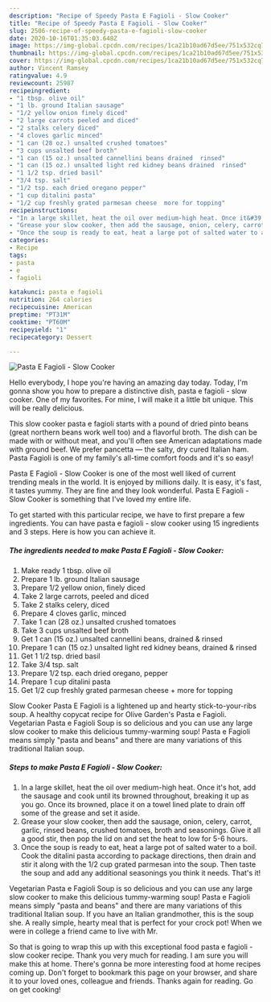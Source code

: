 ```yaml
---
description: "Recipe of Speedy Pasta E Fagioli - Slow Cooker"
title: "Recipe of Speedy Pasta E Fagioli - Slow Cooker"
slug: 2506-recipe-of-speedy-pasta-e-fagioli-slow-cooker
date: 2020-10-16T01:35:03.648Z
image: https://img-global.cpcdn.com/recipes/1ca21b10ad67d5ee/751x532cq70/pasta-e-fagioli-slow-cooker-recipe-main-photo.jpg
thumbnail: https://img-global.cpcdn.com/recipes/1ca21b10ad67d5ee/751x532cq70/pasta-e-fagioli-slow-cooker-recipe-main-photo.jpg
cover: https://img-global.cpcdn.com/recipes/1ca21b10ad67d5ee/751x532cq70/pasta-e-fagioli-slow-cooker-recipe-main-photo.jpg
author: Vincent Ramsey
ratingvalue: 4.9
reviewcount: 25987
recipeingredient:
- "1 tbsp. olive oil"
- "1 lb. ground Italian sausage"
- "1/2 yellow onion finely diced"
- "2 large carrots peeled and diced"
- "2 stalks celery diced"
- "4 cloves garlic minced"
- "1 can (28 oz.) unsalted crushed tomatoes"
- "3 cups unsalted beef broth"
- "1 can (15 oz.) unsalted cannellini beans drained  rinsed"
- "1 can (15 oz.) unsalted light red kidney beans drained  rinsed"
- "1 1/2 tsp. dried basil"
- "3/4 tsp. salt"
- "1/2 tsp. each dried oregano pepper"
- "1 cup ditalini pasta"
- "1/2 cup freshly grated parmesan cheese  more for topping"
recipeinstructions:
- "In a large skillet, heat the oil over medium-high heat. Once it&#39;s hot, add the sausage and cook until its browned throughout, breaking it up as you go. Once its browned, place it on a towel lined plate to drain off some of the grease and set it aside."
- "Grease your slow cooker, then add the sausage, onion, celery, carrot, garlic, rinsed beans, crushed tomatoes, broth and seasonings. Give it all a good stir, then pop the lid on and set the heat to low for 5-6 hours."
- "Once the soup is ready to eat, heat a large pot of salted water to a boil. Cook the ditalini pasta according to package directions, then drain and stir it along with the 1/2 cup grated parmesan into the soup. Then taste the soup and add any additional seasonings you think it needs. That&#39;s it!"
categories:
- Recipe
tags:
- pasta
- e
- fagioli

katakunci: pasta e fagioli 
nutrition: 264 calories
recipecuisine: American
preptime: "PT31M"
cooktime: "PT60M"
recipeyield: "1"
recipecategory: Dessert

---
```



![Pasta E Fagioli - Slow Cooker](https://img-global.cpcdn.com/recipes/1ca21b10ad67d5ee/751x532cq70/pasta-e-fagioli-slow-cooker-recipe-main-photo.jpg)

Hello everybody, I hope you're having an amazing day today. Today, I'm gonna show you how to prepare a distinctive dish, pasta e fagioli - slow cooker. One of my favorites. For mine, I will make it a little bit unique. This will be really delicious.

This slow cooker pasta e fagioli starts with a pound of dried pinto beans (great northern beans work well too) and a flavorful broth. The dish can be made with or without meat, and you&#39;ll often see American adaptations made with ground beef. We prefer pancetta — the salty, dry cured Italian ham. Pasta Fagioli is one of my family&#39;s all-time comfort foods and it&#39;s so easy!

Pasta E Fagioli - Slow Cooker is one of the most well liked of current trending meals in the world. It is enjoyed by millions daily. It is easy, it's fast, it tastes yummy. They are fine and they look wonderful. Pasta E Fagioli - Slow Cooker is something that I've loved my entire life.


To get started with this particular recipe, we have to first prepare a few ingredients. You can have pasta e fagioli - slow cooker using 15 ingredients and 3 steps. Here is how you can achieve it.

<!--inarticleads1-->

##### The ingredients needed to make Pasta E Fagioli - Slow Cooker:

1. Make ready 1 tbsp. olive oil
1. Prepare 1 lb. ground Italian sausage
1. Prepare 1/2 yellow onion, finely diced
1. Take 2 large carrots, peeled and diced
1. Take 2 stalks celery, diced
1. Prepare 4 cloves garlic, minced
1. Take 1 can (28 oz.) unsalted crushed tomatoes
1. Take 3 cups unsalted beef broth
1. Get 1 can (15 oz.) unsalted cannellini beans, drained &amp; rinsed
1. Prepare 1 can (15 oz.) unsalted light red kidney beans, drained &amp; rinsed
1. Get 1 1/2 tsp. dried basil
1. Take 3/4 tsp. salt
1. Prepare 1/2 tsp. each dried oregano, pepper
1. Prepare 1 cup ditalini pasta
1. Get 1/2 cup freshly grated parmesan cheese + more for topping


Slow Cooker Pasta E Fagioli is a lightened up and hearty stick-to-your-ribs soup. A healthy copycat recipe for Olive Garden&#39;s Pasta e Fagioli. Vegetarian Pasta e Fagioli Soup is so delicious and you can use any large slow cooker to make this delicious tummy-warming soup! Pasta e Fagioli means simply &#34;pasta and beans&#34; and there are many variations of this traditional Italian soup. 

<!--inarticleads2-->

##### Steps to make Pasta E Fagioli - Slow Cooker:

1. In a large skillet, heat the oil over medium-high heat. Once it&#39;s hot, add the sausage and cook until its browned throughout, breaking it up as you go. Once its browned, place it on a towel lined plate to drain off some of the grease and set it aside.
1. Grease your slow cooker, then add the sausage, onion, celery, carrot, garlic, rinsed beans, crushed tomatoes, broth and seasonings. Give it all a good stir, then pop the lid on and set the heat to low for 5-6 hours.
1. Once the soup is ready to eat, heat a large pot of salted water to a boil. Cook the ditalini pasta according to package directions, then drain and stir it along with the 1/2 cup grated parmesan into the soup. Then taste the soup and add any additional seasonings you think it needs. That&#39;s it!


Vegetarian Pasta e Fagioli Soup is so delicious and you can use any large slow cooker to make this delicious tummy-warming soup! Pasta e Fagioli means simply &#34;pasta and beans&#34; and there are many variations of this traditional Italian soup. If you have an Italian grandmother, this is the soup she. A really simple, hearty meal that is perfect for your crock pot! When we were in college a friend came to live with Mr. 

So that is going to wrap this up with this exceptional food pasta e fagioli - slow cooker recipe. Thank you very much for reading. I am sure you will make this at home. There's gonna be more interesting food at home recipes coming up. Don't forget to bookmark this page on your browser, and share it to your loved ones, colleague and friends. Thanks again for reading. Go on get cooking!
